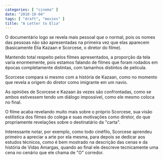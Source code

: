 ```yaml
---
categories: [ "cinema" ]
date: "2010-10-04"
tags: [ "draft", "movies" ]
title: "A Letter to Elia"
---
```

O documentário logo se revela mais pessoal que o normal, pois os nomes
das pessoas não são apresentadas na primeira vez que elas aparecem
(basicamente Elia Kazaan e Scorcese, o diretor do filme).

Mantendo total respeito pelos filmes apresentados, a proporção da tela
varia enormemente, pois estamos falando de filmes que foram rodados em
épocas completamente distintas, com tamanhos distintos de película.

Scorcese compara si mesmo com a história de Kazaan, como no momento
que revela a origem do diretor como imigrante em um navio.

As opiniões de Scorcese e Kazaan às vezes são confrontadas, como se
ambos estivessem tendo um diálogo impossível, como ele mesmo coloca
no final.

O filme acaba revelando muito mais sobre o próprio Scorcese, sua visão
estilística dos filmes do colega e suas motivações como diretor,
do que propriamente revelações sobre o destinatário da "carta".

Interessante notar, por exemplo, como todo cinéfilo, Scorcese aprendeu
primeiro a apreciar a arte por ela mesma, para depois se dedicar aos
estudos técnicos, como é bem mostrado na descrição das cenas e da
história de Vidas Amargas, quando ao final ele descreve tecnicamente
uma cena no cenário que ele chama de "O" corredor.

